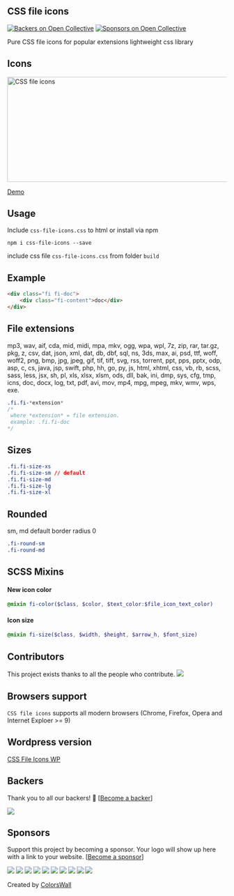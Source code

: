 ## CSS file icons
[![Backers on Open Collective](https://opencollective.com/CSS-file-icons/backers/badge.svg)](#backers)
 [![Sponsors on Open Collective](https://opencollective.com/CSS-file-icons/sponsors/badge.svg)](#sponsors)

Pure CSS file icons for popular extensions lightweight css library

## Icons
[<img src="https://raw.githubusercontent.com/colorswall/CSS-file-icons/master/src/images/icons.png" alt="CSS file icons" data-canonical-src="https://raw.githubusercontent.com/colorswall/CSS-file-icons/master/src/images/icons.png" width="721" height="241" />](https://colorswall.github.io/CSS-file-icons/)

[Demo](https://colorswall.github.io/CSS-file-icons/)

## Usage
Include `css-file-icons.css` to html or install via npm
```
npm i css-file-icons --save
```
include css file `css-file-icons.css` from folder `build`

## Example
```html
<div class="fi fi-doc">
    <div class="fi-content">doc</div>
</div>
```

## File extensions
mp3, wav, aif, cda, mid, midi, mpa, mkv, ogg, wpa, wpl,
7z, zip, rar, tar.gz, pkg, z,
csv, dat, json, xml, dat, db, dbf,
sql, ns,
3ds, max, ai, psd,
ttf, woff, woff2,
png, bmp, jpg, jpeg, gif, tif, tiff, svg,
rss, torrent,
ppt, pps, pptx, odp,
asp, c, cs, java, jsp, swift, php, hh, go, py, js, html, xhtml, css, vb, rb, scss, sass, less, jsx, sh, pl,
xls, xlsx, xlsm, ods,
dll, bak, ini, dmp, sys, cfg, tmp, icns,
doc, docx, log, txt, pdf,
avi, mov, mp4, mpg, mpeg, mkv, wmv,
wps, exe.

 ```css
.fi.fi-*extension*
/*
  where *extension* = file extension.
  example: .fi.fi-doc
*/
 ```

## Sizes
 ```css
.fi.fi-size-xs
.fi.fi-size-sm // default
.fi.fi-size-md
.fi.fi-size-lg
.fi.fi-size-xl
 ```
## Rounded
sm, md
default border radius 0
```scss
.fi-round-sm
.fi-round-md
```
## SCSS Mixins
#### New icon color
```scss
@mixin fi-color($class, $color, $text_color:$file_icon_text_color)
```
#### Icon size
```scss
@mixin fi-size($class, $width, $height, $arrow_h, $font_size)
```

## Contributors

This project exists thanks to all the people who contribute.
<a href="https://github.com/colorswall/CSS-file-icons/graphs/contributors"><img src="https://opencollective.com/CSS-file-icons/contributors.svg?width=890&button=false" /></a>

## Browsers support
`CSS file icons` supports all modern browsers (Chrome, Firefox, Opera and Internet Exploer >= 9)

## Wordpress version
[CSS File Icons WP](https://github.com/colorswall/CSS-file-icons-wp)

## Backers

Thank you to all our backers! 🙏 [[Become a backer](https://opencollective.com/CSS-file-icons#backer)]

<a href="https://opencollective.com/CSS-file-icons#backers" target="_blank"><img src="https://opencollective.com/CSS-file-icons/backers.svg?width=890"></a>

## Sponsors

Support this project by becoming a sponsor. Your logo will show up here with a link to your website. [[Become a sponsor](https://opencollective.com/CSS-file-icons#sponsor)]

<a href="https://opencollective.com/CSS-file-icons/sponsor/0/website" target="_blank"><img src="https://opencollective.com/CSS-file-icons/sponsor/0/avatar.svg"></a>
<a href="https://opencollective.com/CSS-file-icons/sponsor/1/website" target="_blank"><img src="https://opencollective.com/CSS-file-icons/sponsor/1/avatar.svg"></a>
<a href="https://opencollective.com/CSS-file-icons/sponsor/2/website" target="_blank"><img src="https://opencollective.com/CSS-file-icons/sponsor/2/avatar.svg"></a>
<a href="https://opencollective.com/CSS-file-icons/sponsor/3/website" target="_blank"><img src="https://opencollective.com/CSS-file-icons/sponsor/3/avatar.svg"></a>
<a href="https://opencollective.com/CSS-file-icons/sponsor/4/website" target="_blank"><img src="https://opencollective.com/CSS-file-icons/sponsor/4/avatar.svg"></a>
<a href="https://opencollective.com/CSS-file-icons/sponsor/5/website" target="_blank"><img src="https://opencollective.com/CSS-file-icons/sponsor/5/avatar.svg"></a>
<a href="https://opencollective.com/CSS-file-icons/sponsor/6/website" target="_blank"><img src="https://opencollective.com/CSS-file-icons/sponsor/6/avatar.svg"></a>
<a href="https://opencollective.com/CSS-file-icons/sponsor/7/website" target="_blank"><img src="https://opencollective.com/CSS-file-icons/sponsor/7/avatar.svg"></a>
<a href="https://opencollective.com/CSS-file-icons/sponsor/8/website" target="_blank"><img src="https://opencollective.com/CSS-file-icons/sponsor/8/avatar.svg"></a>
<a href="https://opencollective.com/CSS-file-icons/sponsor/9/website" target="_blank"><img src="https://opencollective.com/CSS-file-icons/sponsor/9/avatar.svg"></a>

Created by [ColorsWall](https://colorswall.com/)
